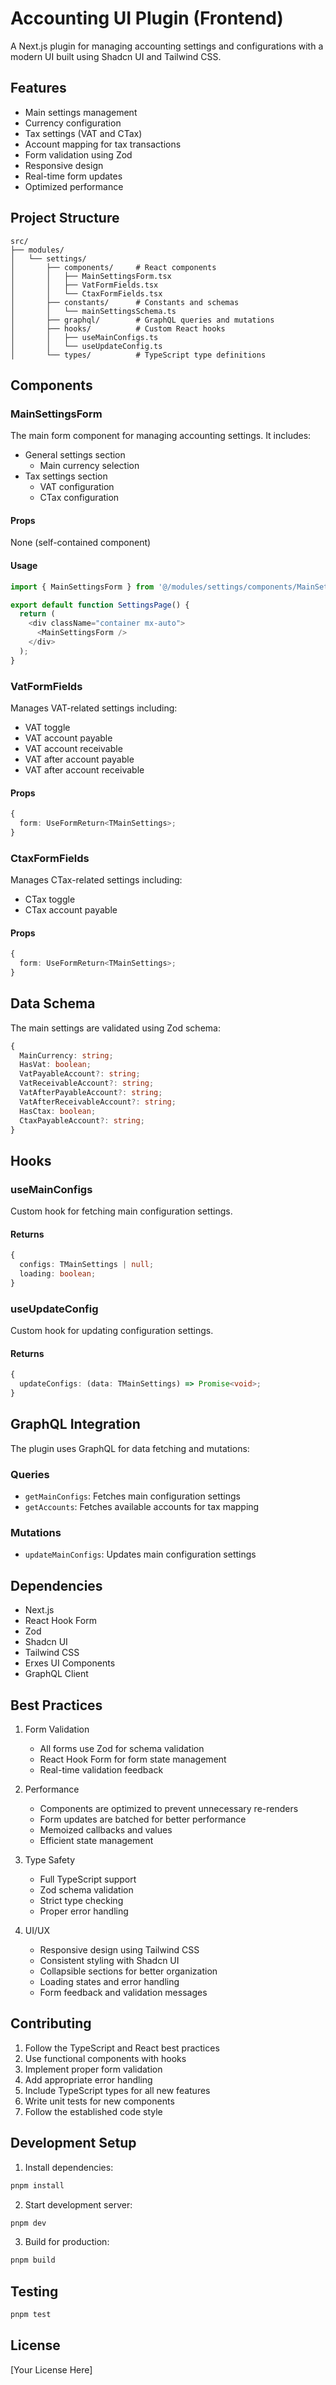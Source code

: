 # Accounting UI Plugin (Frontend)

A Next.js plugin for managing accounting settings and configurations with a modern UI built using Shadcn UI and Tailwind CSS.

## Features

- Main settings management
- Currency configuration
- Tax settings (VAT and CTax)
- Account mapping for tax transactions
- Form validation using Zod
- Responsive design
- Real-time form updates
- Optimized performance

## Project Structure

```
src/
├── modules/
│   └── settings/
│       ├── components/     # React components
│       │   ├── MainSettingsForm.tsx
│       │   ├── VatFormFields.tsx
│       │   └── CtaxFormFields.tsx
│       ├── constants/      # Constants and schemas
│       │   └── mainSettingsSchema.ts
│       ├── graphql/        # GraphQL queries and mutations
│       ├── hooks/          # Custom React hooks
│       │   ├── useMainConfigs.ts
│       │   └── useUpdateConfig.ts
│       └── types/          # TypeScript type definitions
```

## Components

### MainSettingsForm

The main form component for managing accounting settings. It includes:

- General settings section
  - Main currency selection
- Tax settings section
  - VAT configuration
  - CTax configuration

#### Props

None (self-contained component)

#### Usage

```typescript
import { MainSettingsForm } from '@/modules/settings/components/MainSettingsForm';

export default function SettingsPage() {
  return (
    <div className="container mx-auto">
      <MainSettingsForm />
    </div>
  );
}
```

### VatFormFields

Manages VAT-related settings including:

- VAT toggle
- VAT account payable
- VAT account receivable
- VAT after account payable
- VAT after account receivable

#### Props

```typescript
{
  form: UseFormReturn<TMainSettings>;
}
```

### CtaxFormFields

Manages CTax-related settings including:

- CTax toggle
- CTax account payable

#### Props

```typescript
{
  form: UseFormReturn<TMainSettings>;
}
```

## Data Schema

The main settings are validated using Zod schema:

```typescript
{
  MainCurrency: string;
  HasVat: boolean;
  VatPayableAccount?: string;
  VatReceivableAccount?: string;
  VatAfterPayableAccount?: string;
  VatAfterReceivableAccount?: string;
  HasCtax: boolean;
  CtaxPayableAccount?: string;
}
```

## Hooks

### useMainConfigs

Custom hook for fetching main configuration settings.

#### Returns

```typescript
{
  configs: TMainSettings | null;
  loading: boolean;
}
```

### useUpdateConfig

Custom hook for updating configuration settings.

#### Returns

```typescript
{
  updateConfigs: (data: TMainSettings) => Promise<void>;
}
```

## GraphQL Integration

The plugin uses GraphQL for data fetching and mutations:

### Queries

- `getMainConfigs`: Fetches main configuration settings
- `getAccounts`: Fetches available accounts for tax mapping

### Mutations

- `updateMainConfigs`: Updates main configuration settings

## Dependencies

- Next.js
- React Hook Form
- Zod
- Shadcn UI
- Tailwind CSS
- Erxes UI Components
- GraphQL Client

## Best Practices

1. Form Validation

   - All forms use Zod for schema validation
   - React Hook Form for form state management
   - Real-time validation feedback

2. Performance

   - Components are optimized to prevent unnecessary re-renders
   - Form updates are batched for better performance
   - Memoized callbacks and values
   - Efficient state management

3. Type Safety

   - Full TypeScript support
   - Zod schema validation
   - Strict type checking
   - Proper error handling

4. UI/UX
   - Responsive design using Tailwind CSS
   - Consistent styling with Shadcn UI
   - Collapsible sections for better organization
   - Loading states and error handling
   - Form feedback and validation messages

## Contributing

1. Follow the TypeScript and React best practices
2. Use functional components with hooks
3. Implement proper form validation
4. Add appropriate error handling
5. Include TypeScript types for all new features
6. Write unit tests for new components
7. Follow the established code style

## Development Setup

1. Install dependencies:

```bash
pnpm install
```

2. Start development server:

```bash
pnpm dev
```

3. Build for production:

```bash
pnpm build
```

## Testing

```bash
pnpm test
```

## License

[Your License Here]
